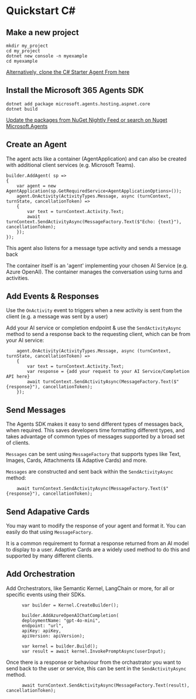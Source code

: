 # Quickstart C# 

## Make a new project

```
mkdir my_project
cd my_project
dotnet new console -n myexample
cd myexample
```

[Alternatively, clone the C# Starter Agent From here](https://github.com/microsoft/Agents/tree/main/samples/basic/echo-bot/dotnet)

## Install the Microsoft 365 Agents SDK
```
dotnet add package microsoft.agents.hosting.aspnet.core
dotnet build
```

[Update the packages from NuGet Nightly Feed or search on Nuget Microsoft.Agents](https://www.nuget.org/profiles/nugetbotbuilder)

## Create an Agent

The agent acts like a container (AgentApplication) and can also be created with additional client services (e.g. Microsoft Teams). 

```
builder.AddAgent( sp =>
{
    var agent = new AgentApplication(sp.GetRequiredService<AgentApplicationOptions>());
    agent.OnActivity(ActivityTypes.Message, async (turnContext, turnState, cancellationToken) =>
    {
        var text = turnContext.Activity.Text;
        await turnContext.SendActivityAsync(MessageFactory.Text($"Echo: {text}"), cancellationToken);
    });
});
```

This agent also listens for a message type activity and sends a message back

The container itself is an 'agent' implementing your chosen AI Service (e.g. Azure OpenAI). The container manages the conversation using turns and activities.

## Add Events & Responses

Use the `OnActivity` event to triggers when a new activity is sent from the client (e.g. a message was sent by a user) 

Add your AI service or completion endpoint & use the `SendActivityAsync` method to send a response back to the requesting client, which can be from your AI service:

```
    agent.OnActivity(ActivityTypes.Message, async (turnContext, turnState, cancellationToken) =>
    {
        var text = turnContext.Activity.Text;
        var response = {add your request to your AI Service/Completion API here}
        await turnContext.SendActivityAsync(MessageFactory.Text($"{response}"), cancellationToken);
    });
```

## Send Messages

The Agents SDK makes it easy to send different types of messages back, when required. This saves developers time formatting different types, and takes advantage of common types of messages supported by a broad set of clients.

`Messages` can be sent using `MessageFactory` that supports types like Text, Images, Cards, Attachments (& Adaptive Cards) and more. 

`Messages` are constructed and sent back within the `SendActivityAsync` method:

```
    await turnContext.SendActivityAsync(MessageFactory.Text($"{response}"), cancellationToken);
```

## Send Adapative Cards

You may want to modify the response of your agent and format it. You can easily do that using `MessageFactory`.

It is a common requirement to format a response returned from an AI model to display to a user. Adaptive Cards are a widely used method to do this and supported by many different clients. 

## Add Orchestration

Add Orchestrators, like Semantic Kernel, LangChain or more, for all or specific events using their SDKs.

```
      var builder = Kernel.CreateBuilder();

      builder.AddAzureOpenAIChatCompletion(
      deploymentName: "gpt-4o-mini",
      endpoint: "url",
      apiKey: apiKey,
      apiVersion: apiVersion);

      var kernel = builder.Build();
      var result = await kernel.InvokePromptAsync(userInput);

```

Once there is a response or behaviour from the orchastrator you want to send back to the user or service, this can be sent in the `SendActivityAsync` method.

```
      await turnContext.SendActivityAsync(MessageFactory.Text(result), cancellationToken);
```
